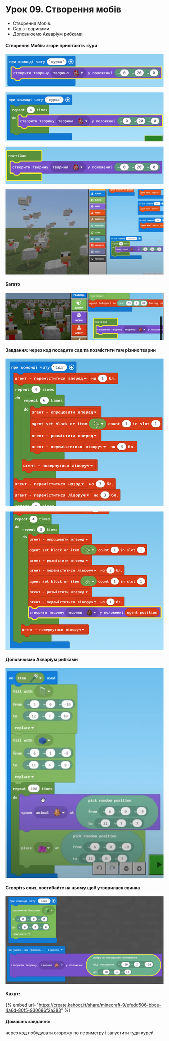 # Урок 09. Створення мобів

* Створення Мобів.
* &#x20;Сад з тваринами&#x20;
* Доповнюємо Акваріум рибками

#### Створення Мобів: згори прилітають кури

![](<../../.gitbook/assets/image (191).png>)

![](<../../.gitbook/assets/image (225).png>)

![](<../../.gitbook/assets/image (193).png>)

![](<../../.gitbook/assets/image (215).png>)

#### Багато

![](<../../.gitbook/assets/image (228).png>)

#### Завдання: через код посадити сад та позмістити там різних тварин

![](<../../.gitbook/assets/image (192).png>)

![](<../../.gitbook/assets/image (164).png>)

#### Доповнюємо Акваріум рибками

![](<../../.gitbook/assets/image (162).png>)

#### Створіть слиз, постибайте на ньому щоб утворилася свинка

![](<../../.gitbook/assets/image (156).png>)

#### Кахут:

{% embed url="https://create.kahoot.it/share/minecraft-9/efedd506-bbce-4a6d-80f5-930686f2a383" %}

#### Домашнє завдання:

через код побудувати огорожу по периметру і запустити туди курей
